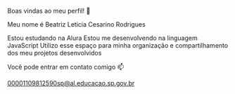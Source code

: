 Boas vindas ao meu perfil! 💙

Meu nome é Beatriz Leticia Cesarino Rodrigues

Estou estudando na Alura
Estou me desenvolvendo na linguagem JavaScript
Utilizo esse espaço para minha organização e compartilhamento dos meu projetos desenvolvidos

Você pode entrar em contato comigo 📫

00001109812590sp@al.educacao.sp.gov.br
